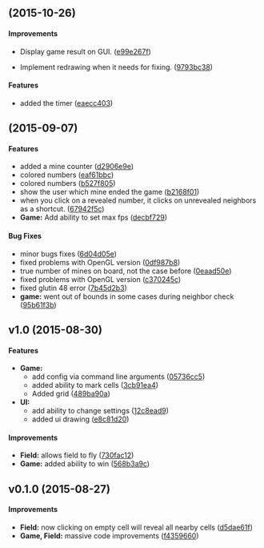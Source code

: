 <a name="v1.2"></a>
##  (2015-10-26)


#### Improvements

*   Display game result on GUI. ([e99e267f](https://github.com/Vinatorul/minesweeper-rs/commit/e99e267f33abdd071a405ba4337d5cce7ab37557))

*	Implement redrawing when it needs for fixing. ([9793bc38](https://github.com/Vinatorul/minesweeper-rs/commit/9793bc38041836098792bb55e210d40b6583e43a))

#### Features

*   added the timer ([eaecc403](https://github.com/Vinatorul/minesweeper-rs/commit/eaecc4035720e1c47c3a1591745a60525edb7395))



<a name="v1.1"></a>
##  (2015-09-07)


#### Features

*   added a mine counter ([d2906e9e](https://github.com/Vinatorul/minesweeper-rs/commit/d2906e9e39794fca338adc6536b8bac05276ec21))
*   colored numbers ([eaf61bbc](https://github.com/Vinatorul/minesweeper-rs/commit/eaf61bbce8a8950a9ca856f3f5c2dc2c8bac4c59))
*   colored numbers ([b527f805](https://github.com/Vinatorul/minesweeper-rs/commit/b527f8056564b610949c25aab109dfbfb5ef8af0))
*   show the user which mine ended the game ([b2168f01](https://github.com/Vinatorul/minesweeper-rs/commit/b2168f01d3591b275fb48adb5c16b541f4014541))
*   when you click on a revealed number, it clicks on unrevealed neighbors as a shortcut. ([67942f5c](https://github.com/Vinatorul/minesweeper-rs/commit/67942f5cf8f701f851c3a282139838bf4dbb219d))
* **Game:**  Add ability to set max fps ([decbf729](https://github.com/Vinatorul/minesweeper-rs/commit/decbf729cf757ee65091d4716797e97d88de48d1))

#### Bug Fixes

*   minor bugs fixes ([6d04d05e](https://github.com/Vinatorul/minesweeper-rs/commit/6d04d05e32e65e8030f59d049cc42bbb13ef92cb))
*   fixed problems with OpenGL version ([0df987b8](https://github.com/Vinatorul/minesweeper-rs/commit/0df987b856bbd7aeb92a68ef28c8ca02cfb49127))
*   true number of mines on board, not the case before ([0eaad50e](https://github.com/Vinatorul/minesweeper-rs/commit/0eaad50ef2536e07dae9d28df31499c95b35c946))
*   fixed problems with OpenGL version ([c370245c](https://github.com/Vinatorul/minesweeper-rs/commit/c370245cb4fdcdd88bfbd4c8e4edf41add08f308))
*   fixed glutin 48 error ([7b45d2b3](https://github.com/Vinatorul/minesweeper-rs/commit/7b45d2b3f56aadb50f4c3e9e6ecce8a02ae30ff6))
* **game:**  went out of bounds in some cases during neighbor check ([95b61f3b](https://github.com/Vinatorul/minesweeper-rs/commit/95b61f3b7d6989143cf968f31fea6fc079af3bd8))



<a name="v1.0"></a>
## v1.0 (2015-08-30)


#### Features

* **Game:**
  *  add config via command line arguments ([05736cc5](https://github.com/Vinatorul/minesweeper-rs/commit/05736cc5538e248ef300912c9506c8fe72d858f9))
  *  added ability to mark cells ([3cb91ea4](https://github.com/Vinatorul/minesweeper-rs/commit/3cb91ea45e18d21ed81da0c56812dc5053d88aba))
  *  Added grid ([489ba90a](https://github.com/Vinatorul/minesweeper-rs/commit/489ba90acfdb5afe7f08b3e4418aea46b76e5657))
* **UI:**
  *  add ability to change settings ([12c8ead9](https://github.com/Vinatorul/minesweeper-rs/commit/12c8ead97c0aab1a15da3d1e2615e3281cefcb4f))
  *  added ui drawing ([e8c81d20](https://github.com/Vinatorul/minesweeper-rs/commit/e8c81d20cf24dfe5781ce1d9771911553459dacf))

#### Improvements

* **Field:**  allows field to fly ([730fac12](https://github.com/Vinatorul/minesweeper-rs/commit/730fac121f1dfbce530b6c835909dbd1f2b52028))
* **Game:**  added ability to win ([568b3a9c](https://github.com/Vinatorul/minesweeper-rs/commit/568b3a9c5ad4f43574ecf4d6c0e13d2745ade22c))



<a name="v0.1.0"></a>
## v0.1.0 (2015-08-27)


#### Improvements

* **Field:**  now clicking on empty cell will reveal all nearby cells ([d5dae61f](https://github.com/Vinatorul/minesweeper-rs/commit/d5dae61fc8922e1a9a0f933f56daba891ef6cb1f))
* **Game, Field:**  massive code improvements ([f4359660](https://github.com/Vinatorul/minesweeper-rs/commit/f4359660659dd88b3e755e2a2dbc6829f5551a95))